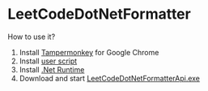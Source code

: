 # LeetCodeDotNetFormatter

How to use it?
1. Install [Tampermonkey](https://chrome.google.com/webstore/detail/tampermonkey/dhdgffkkebhmkfjojejmpbldmpobfkfo) for Google Chrome
2. Install [user script](https://github.com/kpobb1989/LeetCodeDotNetFormatter/raw/refs/heads/main/tampermonkey/LeetCodeDotNetFormatter.user.js)
3. Install [.Net Runtime](https://dotnet.microsoft.com/en-us/download/dotnet/9.0)
4. Download and start [LeetCodeDotNetFormatterApi.exe](https://github.com/kpobb1989/LeetCodeDotNetFormatter/raw/refs/heads/main/tampermonkey/LeetCodeDotNetFormatterApi.exe)
